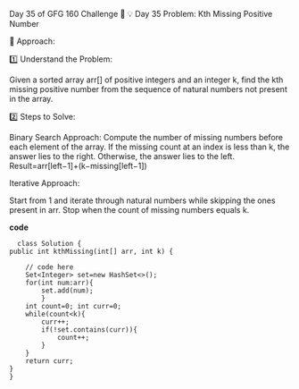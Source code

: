  Day 35 of GFG 160 Challenge 🚀
💡 Day 35 Problem: Kth Missing Positive Number

🧠 Approach:

1️⃣ Understand the Problem:

Given a sorted array arr[] of positive integers and an integer k, find the kth missing positive number from the sequence of natural numbers not present in the array.

2️⃣ Steps to Solve:

Binary Search Approach:
Compute the number of missing numbers before each element of the array.
If the missing count at an index is less than k, the answer lies to the right.
Otherwise, the answer lies to the left.
Result=arr[left−1]+(k−missing[left−1])

Iterative Approach:

Start from 1 and iterate through natural numbers while skipping the ones present in arr.
Stop when the count of missing numbers equals k.

**code**

      class Solution {
    public int kthMissing(int[] arr, int k) {
        
        // code here
        Set<Integer> set=new HashSet<>();
        for(int num:arr){
            set.add(num);
            }
        int count=0; int curr=0;
        while(count<k){
            curr++;
            if(!set.contains(curr)){
                count++;
            }
        }
        return curr;
    }
    }
